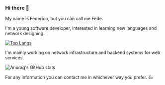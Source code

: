 ### Hi there 👋
My name is Federico, but you can call me Fede.

I'm a young software developer, interested in learning new languages and network designing.

[![Top Langs](https://github-readme-stats.vercel.app/api/top-langs/?username=Fedefreez)](https://github.com/anuraghazra/github-readme-stats)

I'm mainly working on network infrastructure and backend systems for web services.

![Anurag's GitHub stats](https://github-readme-stats.vercel.app/api?username=Fedefreez&show_icons=true&theme=vision-friendly-dark&layout=compact)

For any information you can contact me in whichever way you prefer. 👍
